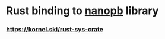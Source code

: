 # Rust binding to [nanopb](https://github.com/nanopb/nanopb) library

### https://kornel.ski/rust-sys-crate